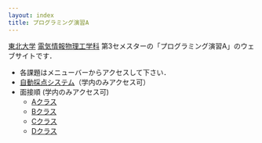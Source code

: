 ```yaml
---
layout: index
title: プログラミング演習A
---
```


[東北大学](http://www.tohoku.ac.jp/) [電気情報物理工学科](http://www.ecei.tohoku.ac.jp/eipe/) 第3セメスターの「プログラミング演習A」のウェブサイトです．

+ 各課題はメニューバーからアクセスして下さい．
+ [自動採点システム](https://www.cl.ecei.tohoku.ac.jp/ppa/)（学内のみアクセス可）
+ 面接順 (学内のみアクセス可)
    + [Aクラス](http://localweb.ecei.tohoku.ac.jp/~enshu25/classA.htm)
    + [Bクラス](http://localweb.ecei.tohoku.ac.jp/~enshu25/classB.htm)
    + [Cクラス](http://localweb.ecei.tohoku.ac.jp/~enshu25/C_class.pdf)
    + [Dクラス](http://localweb.ecei.tohoku.ac.jp/~enshu25/D_class.pdf)
